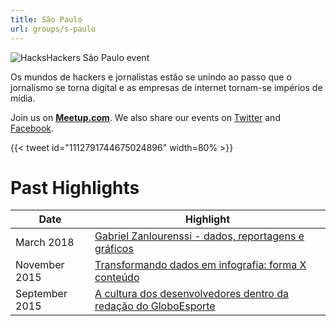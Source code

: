 ```yaml
---
title: São Paulo
url: groups/s-paulo
---
```


![HacksHackers São Paulo event](https://secure.meetupstatic.com/photos/event/5/5/highres_441300085.jpeg)

Os mundos de hackers e jornalistas estão se unindo ao passo que o jornalismo se torna digital e as empresas de internet tornam-se impérios de mídia.

Join us on **[Meetup.com](https://www.meetup.com/hackshackerssp/)**. We also share our events on [Twitter](https://twitter.com/HacksHackersSP) and [Facebook](https://www.facebook.com/hackshackerssp/).

{{< tweet id="1112791744675024896" width=80% >}}

# Past Highlights

| **Date**  | **Highlight** |  
|-----------|---------------|  
| March 2018 | [Gabriel Zanlourenssi - dados, reportagens e gráficos](https://www.meetup.com/hackshackerssp/events/247894568/) |
| November 2015 | [Transformando dados em infografia: forma X conteúdo](https://www.meetup.com/hackshackerssp/events/226726456/) |   
| September 2015 | [A cultura dos desenvolvedores dentro da redação do GloboEsporte](https://www.meetup.com/hackshackerssp/events/225232624/) |
